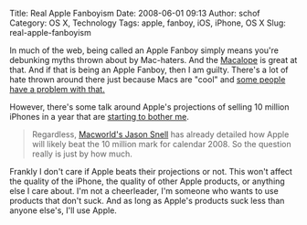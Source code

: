 Title: Real Apple Fanboyism
Date: 2008-06-01 09:13
Author: schof
Category: OS X, Technology
Tags: apple, fanboy, iOS, iPhone, OS X
Slug: real-apple-fanboyism

In much of the web, being called an Apple Fanboy simply means you're
debunking myths thrown about by Mac-haters. And the
[Macalope](http://news.cnet.com/8300-13509_3-20.html) is great at that.
And if that is being an Apple Fanboy, then I am guilty. There's a lot of
hate thrown around there just because Macs are "cool" and [some people
have a problem with
that.](http://daringfireball.net/linked/2008/may#sat-31-forbes)

However, there's some talk around Apple's projections of selling 10
million iPhones in a year that are [starting to bother
me](http://news.cnet.com/8301-13509_3-9956241-20.html).

> Regardless, [Macworld's Jason
> Snell](http://www.macworld.com/article/133636/2008/05/10_million_iphones.html)
> has already detailed how Apple will likely beat the 10 million mark
> for calendar 2008. So the question really is just by how much.

Frankly I don't care if Apple beats their projections or not. This won't
affect the quality of the iPhone, the quality of other Apple products,
or anything else I care about. I'm not a cheerleader, I'm someone who
wants to use products that don't suck. And as long as Apple's products
suck less than anyone else's, I'll use Apple.

